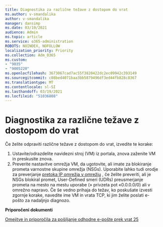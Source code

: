 ```yaml
---
title: Diagnostika za različne težave z dostopom do vrat
ms.author: v-smandalika
author: v-smandalika
manager: dansimp
ms.date: 03/19/2021
audience: Admin
ms.topic: article
ms.service: o365-administration
ROBOTS: NOINDEX, NOFOLLOW
localization_priority: Priority
ms.collection: Adm_O365
ms.custom:
- "9035"
- "9005220"
ms.openlocfilehash: 3673067cad7ac55f3820422dc2ec09942c393149
ms.sourcegitcommit: c08bed4071baa3bb5879496df3ed44fb828c8367
ms.translationtype: MT
ms.contentlocale: sl-SI
ms.lasthandoff: 03/19/2021
ms.locfileid: "51036808"
---
```

# <a name="diagnostics-for-different-ports-access-issues"></a>Diagnostika za različne težave z dostopom do vrat

Če želite odpraviti različne težave z dostopom do vrat, izvedite te korake:

1. Ustavite/odrazdelite navidezni stroj (VM) iz portala, znova zaženite VM in preskusite znova. 
2. Preverite nastavitve omrežja VM, da ugotovite, ali imate za blokiranje prometa varnostne skupine omrežja (NSGs). Uporabite lahko tudi orodje za preverjanje [pretoka IP omrežja v omrežju](https://docs.microsoft.com/azure/network-watcher/network-watcher-ip-flow-verify-overview?WT.mc_id=Portal-Microsoft_Azure_Support) , če želite preveriti, ali je NSGs blokiral promet, User-Defined smeri (UDRs) preusmerjanje prometa na mesto na mestu uporabe (» privzeta pot «0.0.0.0/0) ali v omrežno napravo.
Če še vedno prihaja do težav, ko poskušate izvesti zgornje korake, navedite ime VM in vrata TCP, ki jim želite poslati e-pošto za nadaljnjo diagnozo.

**Priporočeni dokumenti**

[Omejitve in priporočila za pošiljanje odhodne e-pošte prek vrat 25](https://docs.microsoft.com/azure/virtual-network/troubleshoot-outbound-smtp-connectivity)